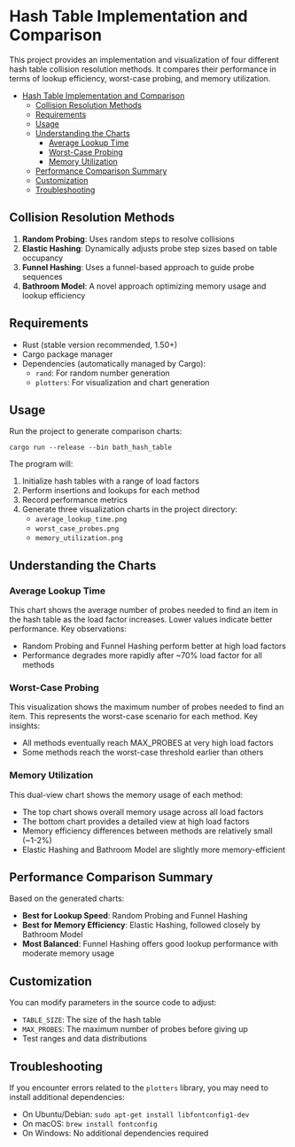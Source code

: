 # Hash Table Implementation and Comparison

This project provides an implementation and visualization of four different hash table collision resolution methods. It compares their performance in terms of lookup efficiency, worst-case probing, and memory utilization.

- [Hash Table Implementation and Comparison](#hash-table-implementation-and-comparison)
  - [Collision Resolution Methods](#collision-resolution-methods)
  - [Requirements](#requirements)
  - [Usage](#usage)
  - [Understanding the Charts](#understanding-the-charts)
    - [Average Lookup Time](#average-lookup-time)
    - [Worst-Case Probing](#worst-case-probing)
    - [Memory Utilization](#memory-utilization)
  - [Performance Comparison Summary](#performance-comparison-summary)
  - [Customization](#customization)
  - [Troubleshooting](#troubleshooting)

## Collision Resolution Methods

1. **Random Probing**: Uses random steps to resolve collisions
2. **Elastic Hashing**: Dynamically adjusts probe step sizes based on table occupancy
3. **Funnel Hashing**: Uses a funnel-based approach to guide probe sequences
4. **Bathroom Model**: A novel approach optimizing memory usage and lookup efficiency

## Requirements

- Rust (stable version recommended, 1.50+)
- Cargo package manager
- Dependencies (automatically managed by Cargo):
  - `rand`: For random number generation
  - `plotters`: For visualization and chart generation

## Usage

Run the project to generate comparison charts:

```
cargo run --release --bin bath_hash_table
```

The program will:
1. Initialize hash tables with a range of load factors
2. Perform insertions and lookups for each method
3. Record performance metrics
4. Generate three visualization charts in the project directory:
   - `average_lookup_time.png`
   - `worst_case_probes.png`
   - `memory_utilization.png`

## Understanding the Charts

### Average Lookup Time
This chart shows the average number of probes needed to find an item in the hash table as the load factor increases. Lower values indicate better performance. Key observations:
- Random Probing and Funnel Hashing perform better at high load factors
- Performance degrades more rapidly after ~70% load factor for all methods

### Worst-Case Probing
This visualization shows the maximum number of probes needed to find an item. This represents the worst-case scenario for each method. Key insights:
- All methods eventually reach MAX_PROBES at very high load factors
- Some methods reach the worst-case threshold earlier than others

### Memory Utilization
This dual-view chart shows the memory usage of each method:
- The top chart shows overall memory usage across all load factors
- The bottom chart provides a detailed view at high load factors
- Memory efficiency differences between methods are relatively small (~1-2%)
- Elastic Hashing and Bathroom Model are slightly more memory-efficient

## Performance Comparison Summary

Based on the generated charts:

- **Best for Lookup Speed**: Random Probing and Funnel Hashing
- **Best for Memory Efficiency**: Elastic Hashing, followed closely by Bathroom Model
- **Most Balanced**: Funnel Hashing offers good lookup performance with moderate memory usage

## Customization

You can modify parameters in the source code to adjust:
- `TABLE_SIZE`: The size of the hash table
- `MAX_PROBES`: The maximum number of probes before giving up
- Test ranges and data distributions

## Troubleshooting

If you encounter errors related to the `plotters` library, you may need to install additional dependencies:

- On Ubuntu/Debian: `sudo apt-get install libfontconfig1-dev`
- On macOS: `brew install fontconfig`
- On Windows: No additional dependencies required
